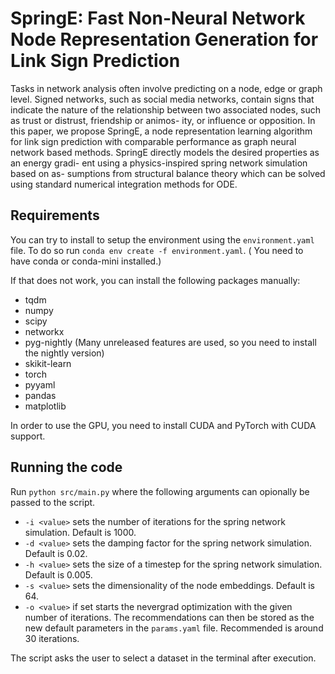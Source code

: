 # SpringE: Fast Non-Neural Network Node Representation Generation for Link Sign Prediction

Tasks in network analysis often involve predicting on a node, edge or
graph level. Signed networks, such as social media networks, contain signs that indicate the nature of the relationship between two
associated nodes, such as trust or distrust, friendship or animos-
ity, or influence or opposition. In this paper, we propose SpringE, a
node representation learning algorithm for link sign prediction with
comparable performance as graph neural network based methods.
SpringE directly models the desired properties as an energy gradi-
ent using a physics-inspired spring network simulation based on as-
sumptions from structural balance theory which can be solved using
standard numerical integration methods for ODE.

## Requirements

You can try to install to setup the environment using the ```environment.yaml``` file. To do so run ```conda env create -f environment.yaml```. ( You need to have conda or conda-mini installed.)

If that does not work, you can install the following packages manually:

- tqdm
- numpy
- scipy
- networkx
- pyg-nightly (Many unreleased features are used, so you need to install the nightly version)
- skikit-learn
- torch
- pyyaml
- pandas
- matplotlib

In order to use the GPU, you need to install CUDA and PyTorch with CUDA support.

## Running the code

Run ```python src/main.py``` where the following arguments can opionally be passed to the script. 

- ```-i <value>``` sets the number of iterations for the spring network simulation. Default is 1000.
- ```-d <value>``` sets the damping factor for the spring network simulation. Default is  0.02.
- ```-h <value>``` sets the size of a timestep for the spring network simulation. Default is 0.005.
- ```-s <value>``` sets the dimensionality of the node embeddings. Default is 64.
- ```-o <value>``` if set starts the nevergrad optimization with the given number of iterations. The recommendations can then be stored as the new default parameters in the ```params.yaml``` file. Recommended is around 30 iterations.

The script asks the user to select a dataset in the terminal after execution.

